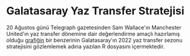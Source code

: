 # Galatasaray Yaz Transfer Stratejisi

20 Ağustos günü Telegraph gazetesinden Sam Wallace'ın Manchester United'ın yaz transfer dönemine dair değerlendirme amaçlı hazırlamış olduğu [grafiğin](https://www.telegraph.co.uk/football/2022/08/19/inside-story-how-manchester-uniteds-transfer-window-descended/) bir benzerinin Galatasaray'ın 2022 yaz transfer sezonu stratejisini gözlemlemek adına yazılan R dosyasını içermektedir. 


